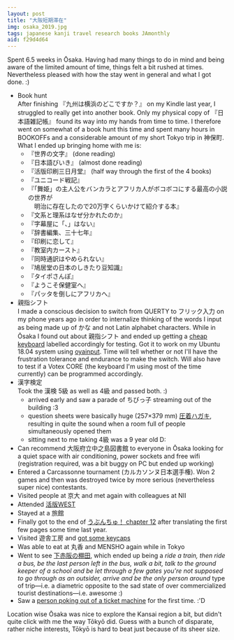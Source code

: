 ```yaml
---
layout: post
title: "大阪短期滞在"
img: osaka_2019.jpg
tags: japanese kanji travel research books JAmonthly
aid: f29d4d64
---
```


Spent 6.5 weeks in Ōsaka. Having had many things to do in mind and being aware of the limited amount of time, things felt a bit rushed at times. Nevertheless pleased with how the stay went in general and what I got done. :)

* Book hunt  
    After finishing 『九州は横浜のどこですか？』 on my Kindle last year, I struggled to really get into another book. Only my physical copy of 『日本語雑記帳』 found its way into my hands from time to time. I therefore went on somewhat of a book hunt this time and spent many hours in BOOKOFFs and a considerable amount of my short Tokyo trip in 神保町. What I ended up bringing home with me is:
    * 『世界の文字』 (done reading)
    * 『日本語びいき』 (almost done reading)
    * 『活版印刷三日月堂』 (half way through the first of the 4 books)
    * 『ユニコード戦記』
    * 『「舞姫」の主人公をバンカラとアフリカ人がボコボコにする最高の小説の世界が  
        　明治に存在したので20万字くらいかけて紹介する本』
    * 『文系と理系はなぜ分かれたのか』
    * 『字幕屋に「、」はない』
    * 『辞書編集、三十七年』
    * 『印刷に恋して』
    * 『教室内カースト』
    * 『同時通訳はやめられない』
    * 『鳩居堂の日本のしきたり豆知識』
    * 『タイポさんぽ』
    * 『ようこそ保健室へ』
    * 『パッタを倒しにアフリカへ』
* <span class="mixlang"><span class="swap" swap="Japanese thumb-shift input"><span class="inner">親指シフト</span></span></span>  
    I made a conscious decision to switch from QUERTY to <span class="mixlang"><span class="swap" swap="flick input"><span class="inner">フリック入力</span></span></span> on my phone years ago in order to internalize thinking of the words I input as being made up of <span class="mixlang"><span class="swap" swap="かな (kana)"><span class="inner">かな</span></span></span> and not Latin alphabet characters. While in Ōsaka I found out about <span class="mixlang"><span class="swap" swap="Japanese thumb-shift input"><span class="inner">親指シフト</span></span></span> and ended up getting a [cheap keyboard](https://www.amazon.co.jp/gp/product/B01I2ZI5NS/) labelled accordingly for testing. Got it to work on my Ubuntu 18.04 system using [oyainput](https://github.com/inwskatsube/oyainput). Time will tell whether or not I'll have the frustration tolerance and endurance to make the switch. Will also have to test if a Votex CORE (the keyboard I'm using most of the time currently) can be programmed accordingly.
* <span class="mixlang"><span class="swap" swap="Japan Kanji Aptitude Test"><span class="inner">漢字検定</span></span></span>  
    Took the <span class="mixlang"><span class="swap" swap="Japan Kanji Aptitude Test"><span class="inner">漢検</span></span></span> <span class="mixlang"><span class="swap" swap="level 5 (goes from 10 (easiest) to 1 (hardest))"><span class="inner">5級</span></span></span> as well as 4級 and passed both. :)
    * arrived early and saw a parade of <span class="mixlang"><span class="swap" swap="kids"><span class="inner">ちびっ子</span></span></span> streaming out of the building :3
    * question sheets were basically huge (257×379 mm) [<span class="mixlang"><span class="swap" swap="a type of unfold postcard often used in Japan for privacy sensitive information"><span class="inner">圧着ハガキ</span></span></span>](https://www.youtube.com/watch?v=z08twtN0E-E), resulting in quite the sound when a room full of people simultaneously opened them 
    * sitting next to me taking 4級 was a 9 year old D:
* Can recommend 大阪府立中之島図書館 to everyone in Ōsaka looking for a quiet space with air conditioning, power sockets and free wifi (registration required, was a bit buggy on PC but ended up working) 
* Entered a Carcassonne tournament (カルカソンヌ日本選手権). Won 2 games and then was destroyed twice by more serious (nevertheless super nice) contestants.
* Visited people at <span class="mixlang"><span class="swap" swap="Kyōto University"><span class="inner">京大</span></span></span> and met again with colleagues at NII
* Attended [活版WEST](https://www.kappan-west.com/)
* Stayed at a 旅館
* Finally got to the end of [うぶんちゅ！ chapter 12](https://gitlab.com/sirtetris/ubunchu-translation/commit/d60fa4e905bef04addbb3aa90078c8d588274053) after translating the first few pages some time last year.
* Visited 遊舎工房 and [got some keycaps](https://twitter.com/IllDepence/status/1150729524881047552)
* Was able to eat at 丸香 and MENSHO again while in Tokyo
* Went to see [<span class="mixlang"><span class="swap" swap="terraced rice-fields"><span class="inner">下赤阪の棚田</span></span></span>](https://twitter.com/IllDepence/status/1143489362497134593), which ended up being a *ride a train, then ride a bus, be the last person left in the bus, walk a bit, talk to the ground keeper of a school and be let through a few gates you're not supposed to go through as an outsider, arrive and be the only person around* type of trip—i.e. a diametric opposite to the sad state of over commercialized tourist destinations—i.e. awesome :)
* Saw a [person poking out of a ticket machine](/assets/img/blog/osaka_add_0.jpg) for the first time. :'D

Location wise Ōsaka was nice to explore the Kansai region a bit, but didn't quite click with me the way Tōkyō did. Guess with a bunch of disparate, rather niche interests, Tōkyō is hard to beat just because of its sheer size.
